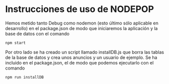 # Instrucciones de uso de NODEPOP

Hemos metido tanto Debug como nodemon (esto último sólo aplicable en desarrollo) en el package.json de modo que iniciaremos la aplicación y la base de datos con el comando 

`npm start`

Por otro lado se ha creado un script llamado installDB.js que borra las tablas de la base de datos y crea unos anuncios y un usuario de ejemplo. Se ha incluido en el package.json, el de modo que podemos ejecutarlo con el comando


`npm run installDB`